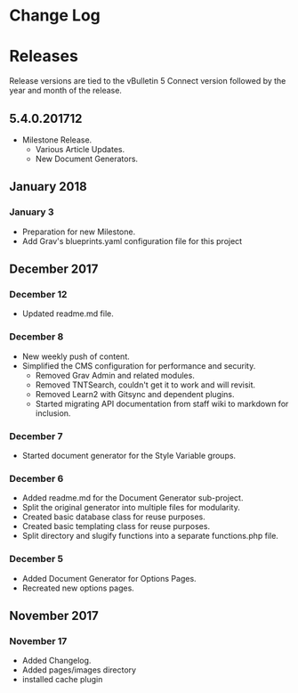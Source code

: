 # Change Log

# Releases
Release versions are tied to the vBulletin 5 Connect version followed by the year and month of the release.

## 5.4.0.201712
- Milestone Release.
    - Various Article Updates.
    - New Document Generators.

## January 2018
### January 3
- Preparation for new Milestone.
- Add Grav's blueprints.yaml configuration file for this project
 
## December 2017
### December 12
- Updated readme.md file.
### December 8
- New weekly push of content. 
- Simplified the CMS configuration for performance and security.
    - Removed Grav Admin and related modules.
    - Removed TNTSearch, couldn't get it to work and will revisit.
    - Removed Learn2 with Gitsync and dependent plugins.
    - Started migrating API documentation from staff wiki to markdown for inclusion.        
### December 7
- Started document generator for the Style Variable groups.
### December 6
- Added readme.md for the Document Generator sub-project.
- Split the original generator into multiple files for modularity. 
- Created basic database class for reuse purposes.
- Created basic templating class for reuse purposes.
- Split directory and slugify functions into a separate functions.php file.
### December 5
- Added Document Generator for Options Pages.
- Recreated new options pages.

## November 2017
### November 17
- Added Changelog.
- Added pages/images directory
- installed cache plugin
